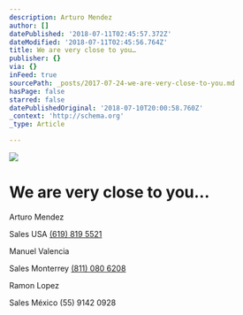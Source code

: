 ```yaml
---
description: Arturo Mendez
author: []
datePublished: '2018-07-11T02:45:57.372Z'
dateModified: '2018-07-11T02:45:56.764Z'
title: We are very close to you…
publisher: {}
via: {}
inFeed: true
sourcePath: _posts/2017-07-24-we-are-very-close-to-you.md
hasPage: false
starred: false
datePublishedOriginal: '2018-07-10T20:00:58.760Z'
_context: 'http://schema.org'
_type: Article

---
```

![](https://the-grid-user-content.s3-us-west-2.amazonaws.com/d1b62a67-97de-4e88-b454-38666dcafc53.jpg)

# We are very close to you...

Arturo Mendez

Sales USA [(619) 819 5521][0]

Manuel Valencia

Sales Monterrey [(811) 080 6208][1]

Ramon Lopez

Sales México (55) 9142 0928

[0]: tel:6198195521
[1]: tel:8110806208